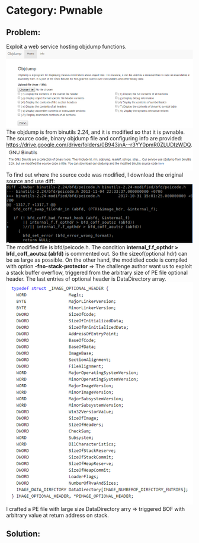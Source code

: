 # Category: Pwnable

## Problem:
Exploit a web service hosting objdump functions.<br />
![alt text](image/objdump_service.PNG "Image - objdump service")<br />
The objdump is from binutils 2.24, and it is modified so that it is pwnable. The source code, binary objdump file and configuring info are provided: https://drive.google.com/drive/folders/0B943jnA--r3YY0pmR0ZLUDIzWDQ. <br />
![alt text](image/objdump_info.PNG "Image - objdump service info page")<br />
To find out where the source code was modified, I download the original source and use diff:<br />
![alt text](image/diff.PNG "Image - modified lines")<br />
The modified file is bfd/peicode.h. The condition **internal_f.f_opthdr > bfd_coff_aoutsz (abfd)** is commented out. So the sizeof(optional hdr) can be as large as possible. On the other hand, the modidied code is compiled with option **-fno-stack-protector** => The challenge author want us to exploit a stack buffer overflow, triggered from the arbitrary size of PE file optional header. The last entries of optional header is DataDirectory array.<br />
![alt text](image/DataDirectory.PNG "Image - Optional header structure")<br />
I crafted a PE file with large size DataDirectory arry => triggered BOF with arbitrary value at return address on stack.
## Solution:


